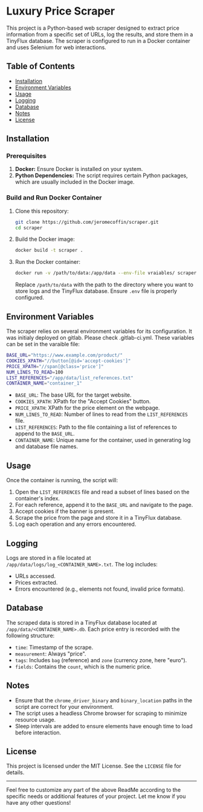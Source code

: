 # Luxury Price Scraper

This project is a Python-based web scraper designed to extract price information from a specific set of URLs, log the results, and store them in a TinyFlux database. The scraper is configured to run in a Docker container and uses Selenium for web interactions.

## Table of Contents
- [Installation](#installation)
- [Environment Variables](#environment-variables)
- [Usage](#usage)
- [Logging](#logging)
- [Database](#database)
- [Notes](#notes)
- [License](#license)

## Installation

### Prerequisites
1. **Docker:** Ensure Docker is installed on your system.
2. **Python Dependencies:** The script requires certain Python packages, which are usually included in the Docker image.

### Build and Run Docker Container

1. Clone this repository:

    ```bash
    git clone https://github.com/jeromecoffin/scraper.git
    cd scraper
    ```

2. Build the Docker image:

    ```bash
    docker build -t scraper .
    ```

3. Run the Docker container:

    ```bash
    docker run -v /path/to/data:/app/data --env-file vraiables/ scraper
    ```

   Replace `/path/to/data` with the path to the directory where you want to store logs and the TinyFlux database. Ensure `.env` file is properly configured.

## Environment Variables

The scraper relies on several environment variables for its configuration. It was initialy deployed on gitlab. Please check .gitlab-ci.yml. These variables can be set in the varaible file:

```bash
BASE_URL="https://www.example.com/product/"
COOKIES_XPATH="//button[@id='accept-cookies']"
PRICE_XPATH="//span[@class='price']"
NUM_LINES_TO_READ=100
LIST_REFERENCES="/app/data/list_references.txt"
CONTAINER_NAME="container_1"
```

- `BASE_URL`: The base URL for the target website.
- `COOKIES_XPATH`: XPath for the "Accept Cookies" button.
- `PRICE_XPATH`: XPath for the price element on the webpage.
- `NUM_LINES_TO_READ`: Number of lines to read from the `LIST_REFERENCES` file.
- `LIST_REFERENCES`: Path to the file containing a list of references to append to the `BASE_URL`.
- `CONTAINER_NAME`: Unique name for the container, used in generating log and database file names.

## Usage

Once the container is running, the script will:
1. Open the `LIST_REFERENCES` file and read a subset of lines based on the container's index.
2. For each reference, append it to the `BASE_URL` and navigate to the page.
3. Accept cookies if the banner is present.
4. Scrape the price from the page and store it in a TinyFlux database.
5. Log each operation and any errors encountered.

## Logging

Logs are stored in a file located at `/app/data/logs/log_<CONTAINER_NAME>.txt`. The log includes:
- URLs accessed.
- Prices extracted.
- Errors encountered (e.g., elements not found, invalid price formats).

## Database

The scraped data is stored in a TinyFlux database located at `/app/data/<CONTAINER_NAME>.db`. Each price entry is recorded with the following structure:
- `time`: Timestamp of the scrape.
- `measurement`: Always "price".
- `tags`: Includes `bag` (reference) and `zone` (currency zone, here "euro").
- `fields`: Contains the `count`, which is the numeric price.

## Notes

- Ensure that the `chrome_driver_binary` and `binary_location` paths in the script are correct for your environment.
- The script uses a headless Chrome browser for scraping to minimize resource usage.
- Sleep intervals are added to ensure elements have enough time to load before interaction.

## License

This project is licensed under the MIT License. See the `LICENSE` file for details.

---

Feel free to customize any part of the above ReadMe according to the specific needs or additional features of your project. Let me know if you have any other questions!
